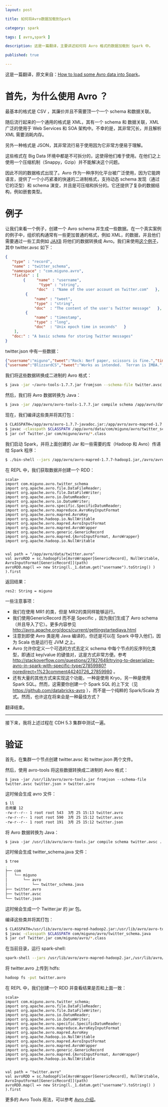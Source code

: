 ```yaml
---
layout: post

title: 如何将Avro数据加载到Spark

category: spark

tags: [ avro,spark ]

description: 这是一篇翻译，主要讲述如何将 Avro 格式的数据加载到 Spark 中。

published: true

---
```


这是一篇翻译，原文来自：[How to load some Avro data into Spark](http://www.bigdatatidbits.cc/2015/01/how-to-load-some-avro-data-into-spark.html)。

# 首先，为什么使用 Avro ？

最基本的格式是 CSV ，其廉价并且不需要顶一个一个 schema 和数据关联。

随后流行起来的一个通用的格式是 XML，其有一个 schema 和 数据关联，XML 广泛的使用于 Web Services 和 SOA 架构中。不幸的是，其非常冗长，并且解析 XML 需要消耗内存。

另外一种格式是 JSON，其非常流行易于使用因为它非常方便易于理解。

这些格式在 Big Data 环境中都是不可拆分的，这使得他们难于使用。在他们之上使用一个压缩机制（Snappy，Gzip）并不能解决这个问题。

因此不同的数据格式出现了。Avro 作为一种序列化平台被广泛使用，因为它能跨语言，提供了一个小巧紧凑的快速的二进制格式，支持动态 schema 发现（通过它的泛型）和 schema 演变，并且是可压缩和拆分的。它还提供了复杂的数据结构，例如嵌套类型。

# 例子

让我们来看一个例子，创建一个 Avro schema 并生成一些数据。在一个真实案例的例子中，组织机构通常有一些更加普通的格式，例如 XML，的数据，并且他们需要通过一些工具例如  [JAXB](http://www.infoq.com/articles/AVROSchemaJAXB) 将他们的数据转换成 Avro。我们来使用[这个例子](http://www.michael-noll.com/blog/images/03/17/reading-and-writing-avro-files-from-the-command-line/)，其中 twitter.avsc 如下：

~~~json
{
   "type" : "record",
   "name" : "twitter_schema",
   "namespace" : "com.miguno.avro",
   "fields" : [
        {     "name" : "username",
               "type" : "string",
              "doc"  : "Name of the user account on Twitter.com"   },
         {
             "name" : "tweet",
             "type" : "string",
             "doc"  : "The content of the user's Twitter message"   },
         {
             "name" : "timestamp",
             "type" : "long",
             "doc"  : "Unix epoch time in seconds"   } 
    ],
   "doc:" : "A basic schema for storing Twitter messages" 
}
~~~

twitter.json 中有一些数据：

~~~json
{"username":"miguno","tweet":"Rock: Nerf paper, scissors is fine.","timestamp": 1366150681 } 
{"username":"BlizzardCS","tweet":"Works as intended.  Terran is IMBA.","timestamp": 1366154481 }
~~~

我们将这些数据转换成二进制的 Avro 格式：

~~~bash
$ java -jar ~/avro-tools-1.7.7.jar fromjson --schema-file twitter.avsc twitter.json > twitter.avro
~~~

然后，我们将 Avro 数据转换为 Java：

~~~bash
$ java -jar /app/avro/avro-tools-1.7.7.jar compile schema /app/avro/data/twitter.avsc /app/avro/data/
~~~

现在，我们编译这些类并将其打包：

~~~bash
$ CLASSPATH=/app/avro/avro-1.7.7-javadoc.jar:/app/avro/avro-mapred-1.7.7-hadoop1.jar:/app/avro/avro-tools-1.7.7.jar
$ javac -classpath $CLASSPATH /app/avro/data/com/miguno/avro/twitter_schema.java
$ jar cvf Twitter.jar com/miguno/avro/*.class
~~~

我们启动 Spark，并将上面创建的 Jar 和一些需要的库（Hadoop 和 Avro）传递给 Spark 程序：

~~~bash
$ ./bin-shell --jars /app/avro/avro-mapred-1.7.7-hadoop1.jar,/avro/avro-1.7.7.jar,/app/avro/data/Twitter.jar
~~~

在 REPL 中，我们获取数据并创建一个 RDD：

~~~
scala>
import com.miguno.avro.twitter_schema
import org.apache.avro.file.DataFileReader;
import org.apache.avro.file.DataFileWriter;
import org.apache.avro.io.DatumReader;
import org.apache.avro.io.DatumWriter;
import org.apache.avro.specific.SpecificDatumReader;
import org.apache.avro.mapreduce.AvroKeyInputFormat
import org.apache.avro.mapred.AvroKey
import org.apache.hadoop.io.NullWritable
import org.apache.avro.mapred.AvroInputFormat
import org.apache.avro.mapred.AvroWrapper
import org.apache.avro.generic.GenericRecord
import org.apache.avro.mapred.{AvroInputFormat, AvroWrapper}
import org.apache.hadoop.io.NullWritable


val path = "/app/avro/data/twitter.avro"
val avroRDD = sc.hadoopFile[AvroWrapper[GenericRecord], NullWritable, AvroInputFormat[GenericRecord]](path)
avroRDD.map(l => new String(l._1.datum.get("username").toString() ) ).first
~~~

返回结果：

~~~
res2: String = miguno
~~~

一些注意事项：

- 我们在使用 MR1 的类，但是 MR2的类同样能够运行。
- 我们使用GenericRecord 而不是 Specific ，因为我们生成了 Avro schema（并且导入了它）。更多内容参见 <http://avro.apache.org/docs/current/gettingstartedjava.html>
- 注意到即使 Avro 类是用 Java 编译的，你还是可以在 Spark 中导入他们，因为 Scala 也是运行在 JVM 之上。
- Avro 允许你定义一个可选的方式去定义 schema 中每个节点的反序列化类型，即通过 key/value 的键值对，这是方式非常方便。参考 <http://stackoverflow.com/questions/27827649/trying-to-deserialize-avro-in-spark-with-specific-type/27859980?noredirect=1%23comment44240726_27859980> 。
- 还有大量的其他方式来实现这个功能，一种是使用 Kryo，另一种是使用 Spark SQL。然而，这需要你创建一个 Spark SQL 的上下文（见 <https://github.com/databricks-avro> ），而不是一个纯粹的 Spark/Scala  方式。然而，也许这在将来会是一种最佳方式？

翻译结束。

-------

接下来，我将上述过程在 CDH 5.3 集群中测试一遍。

# 验证

首先，在集群一个节点创建 twitter.avsc 和 twitter.json 两个文件。

然后，使用 avro-tools 将这些数据转换成二进制的 Avro 格式：

~~~
$ java -jar /usr/lib/avro/avro-tools.jar fromjson --schema-file twitter.avsc twitter.json > twitter.avro
~~~

这时候会生成 avro 文件：

~~~ bash
$ ll
总用量 12
-rw-r--r-- 1 root root 543  3月 25 15:13 twitter.avro
-rw-r--r-- 1 root root 590  3月 25 15:12 twitter.avsc
-rw-r--r-- 1 root root 191  3月 25 15:12 twitter.json
~~~

将 Avro 数据转换为 Java：

~~~
$ java -jar /usr/lib/avro/avro-tools.jar compile schema twitter.avsc .
~~~

这时候会生成 twitter_schema.java 文件：

~~~bash
$ tree
.
├── com
│   └── miguno
│       └── avro
│           └── twitter_schema.java
├── twitter.avro
├── twitter.avsc
└── twitter.json
~~~

这时候会生成一个 Twitter.jar 的 jar 包。

编译这些类并将其打包：

~~~bash
$ CLASSPATH=/usr/lib/avro/avro-mapred-hadoop2.jar:/usr/lib/avro/avro-tools.jar
$ javac -classpath $CLASSPATH com/miguno/avro/twitter_schema.java
$ jar cvf Twitter.jar com/miguno/avro/*.class
~~~

在当前目录，运行 spark-shell:

~~~bash
spark-shell --jars /usr/lib/avro/avro-mapred-hadoop2.jar,/usr/lib/avro/avro.jar,Twitter.jar
~~~

将 twitter.avro 上传到 hdfs:

~~~bash
hadoop fs -put twitter.avro
~~~

在 REPL 中，我们创建一个 RDD 并查看结果是否和上面一致：

~~~
scala>
import com.miguno.avro.twitter_schema;
import org.apache.avro.file.DataFileReader;
import org.apache.avro.file.DataFileWriter;
import org.apache.avro.io.DatumReader;
import org.apache.avro.io.DatumWriter;
import org.apache.avro.specific.SpecificDatumReader;
import org.apache.avro.mapreduce.AvroKeyInputFormat
import org.apache.avro.mapred.AvroKey
import org.apache.hadoop.io.NullWritable
import org.apache.avro.mapred.AvroInputFormat
import org.apache.avro.mapred.AvroWrapper
import org.apache.avro.generic.GenericRecord
import org.apache.avro.mapred.{AvroInputFormat, AvroWrapper}
import org.apache.hadoop.io.NullWritable


val path = "twitter.avro"
val avroRDD = sc.hadoopFile[AvroWrapper[GenericRecord], NullWritable, AvroInputFormat[GenericRecord]](path)
avroRDD.map(l => new String(l._1.datum.get("username").toString() ) ).first
~~~

更多的 Avro Tools 用法，可以参考 [Avro 介绍](/2015/03/20/about-avro.html)。

